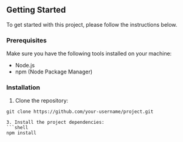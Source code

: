 ## Getting Started

To get started with this project, please follow the instructions below.

### Prerequisites

Make sure you have the following tools installed on your machine:

- Node.js
- npm (Node Package Manager)

### Installation

1. Clone the repository:

```shell
git clone https://github.com/your-username/project.git 

3. Install the project dependencies:
```shell
npm install
